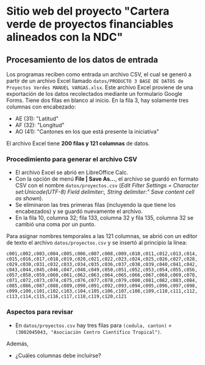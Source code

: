 # Sitio web del proyecto "Cartera verde de proyectos financiables alineados con la NDC"

## Procesamiento de los datos de entrada
Los programas reciben como entrada un archivo CSV, el cual se generó a partir de un archivo Excel llamado `datos/PRODUCTO 3 BASE DE DATOS de Proyectos Verdes MANUEL VARGAS.xlsx`. Este archivo Excel proviene de una exportación de los datos recolectados mediante un formulario Google Forms. Tiene dos filas en blanco al inicio. En la fila 3, hay solamente tres columnas con encabezado:
- AE (31): "Latitud"
- AF (32): "Longitud"
- AO (41): "Cantones en los que está presente la iniciativa"

El archivo Excel tiene **200 filas y 121 columnas** de datos.

### Procedimiento para generar el archivo CSV
- El archivo Excel se abrió en LibreOffice Calc.
- Con la opción de menú **File | Save As...**, el archivo se guardó en formato CSV con el nombre `datos/proyectos.csv` (*Edit Filter Settings = Character set:Unicode(UTF-8) Field delimiter:, String delimiter:" Save content cell as shown*).
- Se eliminaron las tres primeras filas (incluyendo la que tiene los encabezados) y se guardó nuevamente el archivo.
- En la fila 10, columna 32; fila 133, columna 32 y fila 135, columna 32 se cambió una coma por un punto.

Para asignar nombres temporales a las 121 columnas, se abrió con un editor de texto el archivo `datos/proyectos.csv` y se insertó al principio la línea:

`c001,c002,c003,c004,c005,c006,c007,c008,c009,c010,c011,c012,c013,c014,c015,c016,c017,c018,c019,c020,c021,c022,c023,c024,c025,c026,c027,c028,c029,c030,c031,c032,c033,c034,c035,c036,c037,c038,c039,c040,c041,c042,c043,c044,c045,c046,c047,c048,c049,c050,c051,c052,c053,c054,c055,c056,c057,c058,c059,c060,c061,c062,c063,c064,c065,c066,c067,c068,c069,c070,c071,c072,c073,c074,c075,c076,c077,c078,c079,c080,c081,c082,c083,c084,c085,c086,c087,c088,c089,c090,c091,c092,c093,c094,c095,c096,c097,c098,c099,c100,c101,c102,c103,c104,c105,c106,c107,c108,c109,c110,c111,c112,c113,c114,c115,c116,c117,c118,c119,c120,c121`

### Aspectos para revisar
- En `datos/proyectos.csv` hay tres filas para `(cedula, canton)` = `(3002045043, "Asociación Centro Científico Tropical")`.

Además,

- ¿Cuáles columnas debe incluírse?
